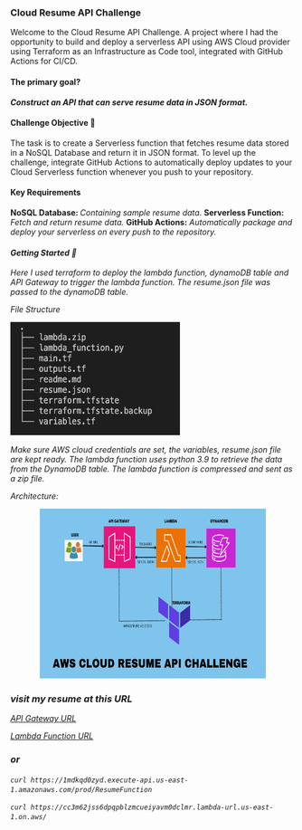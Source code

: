 ### Cloud Resume API Challenge 

<p>Welcome to the Cloud Resume API Challenge. A project where I had the opportunity to build and deploy a serverless API using AWS Cloud provider using Terraform as an Infrastructure as Code tool, integrated with GitHub Actions for CI/CD. 
</p>

#### The primary goal? 
<b><i>Construct an API that can serve resume data in JSON format.</i></b>

#### Challenge Objective 🎯

The task is to create a Serverless function that fetches resume data stored in a NoSQL Database and return it in JSON format. To level up the challenge, integrate GitHub Actions to automatically deploy updates to your Cloud Serverless function whenever you push to your repository. 

#### Key Requirements

<b>NoSQL Database: </b><i>Containing sample resume data.</i>
<b > Serverless Function:</b> <i>Fetch and return resume data.</i>
<b> GitHub Actions:</b> <i>Automatically package and deploy your serverless on every push to the repository.<i>

#### Getting Started 🚀

<p> Here I used terraform to  deploy the lambda function, dynamoDB table and API Gateway to trigger the lambda function.  The resume.json file was passed to the dynamoDB table.</p>

File Structure 

<img src="pics/tree1.png" alt="Description" width="300" height="200">


Make sure AWS cloud credentials are set, the variables, resume.json file are kept ready.
The lambda function uses python 3.9 to retrieve the data from the DynamoDB table. The lambda function is compressed and sent as a zip file.

Architecture:
<p align="center">
<img src="pics/API2.png" alt="Description" width="400" height="300">

</p>

### visit my resume at this URL

[API Gateway URL](https://1mdkqd0zyd.execute-api.us-east-1.amazonaws.com/prod/ResumeFunction)

[Lambda Function URL](https://cc3m62jss6dpqpblzmcueiyavm0dclmr.lambda-url.us-east-1.on.aws/)


### or

``` curl https://1mdkqd0zyd.execute-api.us-east-1.amazonaws.com/prod/ResumeFunction ```

``` curl https://cc3m62jss6dpqpblzmcueiyavm0dclmr.lambda-url.us-east-1.on.aws/  ```
